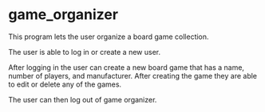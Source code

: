 # game_organizer

This program lets the user organize a board game collection.

The user is able to log in or create a new user.

After logging in the user can create a new board game that has a name, number of players, and manufacturer. After creating the game they are able to edit or delete any of the games.

The user can then log out of game organizer.
